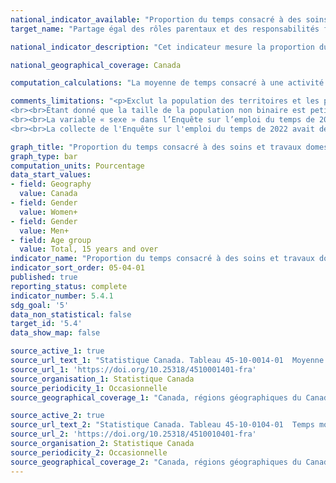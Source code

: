 ```yaml
---
national_indicator_available: "Proportion du temps consacré à des soins et travaux domestiques non rémunérés"
target_name: "Partage égal des rôles parentaux et des responsabilités familiales"

national_indicator_description: "Cet indicateur mesure la proportion du temps consacré à des soins et travaux domestiques non rémunérés. Les activités de soins et de travaux domestiques non rémunérés comprennent les tâches domestiques, les soins à un enfant du ménage de moins de 18 ans ou adulte du ménage ainsi que le magasinage de biens ou de services."

national_geographical_coverage: Canada

computation_calculations: "La moyenne de temps consacré à une activité est une moyenne quotidienne basée sur les sept jours de la semaine. La proportion de la journée est basée sur une journée de 24 heures."

comments_limitations: "<p>Exclut la population des territoires et les personnes institutionalisées.
<br><br>Étant donné que la taille de la population non binaire est petite, il est parfois nécessaire d’agréger les données dans une variable sur le genre à deux catégories pour protéger la confidentialité des réponses fournies. Dans ces cas, les personnes dans la catégorie « personnes non binaires » sont réparties dans les deux autres catégories de genre et sont désignées par le signe +.
<br><br>La variable « sexe » dans l’Enquête sur l’emploi du temps de 2015 et la variable sur le genre à deux catégories dans l’Enquête sur l’emploi du temps de 2022 sont incluses ensemble dans cet indicateur. Bien que le sexe et le genre soient deux concepts différents, l’introduction du genre ne devrait pas avoir d’incidence importante sur l’analyse de données et la comparabilité historique, étant donné la petite taille des populations transgenre et non binaire. Pour obtenir de plus amples renseignements sur les changements dans les concepts au fil du temps, veuillez consulter le Guide de référence sur l’âge, le sexe à la naissance et le genre.
<br><br>La collecte de l'Enquête sur l'emploi du temps de 2022 avait deux modes de collecte : par téléphone et par Internet. Cette approche répondait à la nécessité de s’adapter aux changements dans l’utilisation des technologies et aux contraintes de temps des répondants. Toute modification importante apportée à la méthodologie de l’enquête peut avoir une incidence sur la comparabilité des données au fil du temps. Il est impossible de déterminer avec certitude si, et dans quelle mesure, les différences concernant une variable sont attribuables à un changement réel dans la population ou à des changements dans la méthodologie d’enquête. Il y a cependant des raisons de croire que l’utilisation du questionnaire électronique pourrait avoir eu une incidence sur les estimations. Par conséquent, la comparaison entre l'Enquête sur l'emploi du temps de 2022 et les cycles précédents en ce qui concerne les résultats des activités de travail et des soins non-rémunérés, doit être faite avec prudence. Ce produit de visualisation ne fournit pas une comparaison entre les années pour les données désagrégées.</p>"

graph_title: "Proportion du temps consacré à des soins et travaux domestiques non rémunérés"
graph_type: bar
computation_units: Pourcentage
data_start_values:
- field: Geography
  value: Canada
- field: Gender
  value: Women+
- field: Gender
  value: Men+
- field: Age group
  value: Total, 15 years and over
indicator_name: "Proportion du temps consacré à des soins et travaux domestiques non rémunérés"
indicator_sort_order: 05-04-01
published: true
reporting_status: complete
indicator_number: 5.4.1
sdg_goal: '5'
data_non_statistical: false
target_id: '5.4'
data_show_map: false

source_active_1: true
source_url_text_1: "Statistique Canada. Tableau 45-10-0014-01  Moyenne de temps consacré en heures par jour à diverses activités par groupe d'âge et sexe, 15 ans et plus, Canada et provinces"
source_url_1: 'https://doi.org/10.25318/4510001401-fra'
source_organisation_1: Statistique Canada
source_periodicity_1: Occasionnelle
source_geographical_coverage_1: "Canada, régions géographiques du Canada et provinces"

source_active_2: true
source_url_text_2: "Statistique Canada. Tableau 45-10-0104-01  Temps moyen consacré par jour à diverses activités, par groupe d'âge et le genre, 2022"
source_url_2: 'https://doi.org/10.25318/4510010401-fra'
source_organisation_2: Statistique Canada
source_periodicity_2: Occasionnelle
source_geographical_coverage_2: "Canada, régions géographiques du Canada et provinces"
---
```

